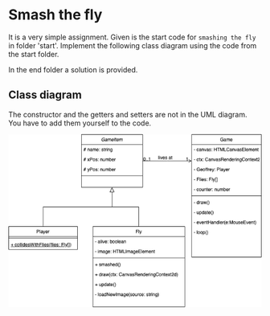 # Smash the fly

It is a very simple assignment. Given is the start code for `smashing the fly` in folder 'start'. Implement the following class diagram using the code from the start folder.

In the end folder a solution is provided.

## Class diagram

The constructor and the getters and setters are not in the UML diagram. You have to add them yourself to the code.

![class diagram](smash-the-fly-class-diagram.png)
